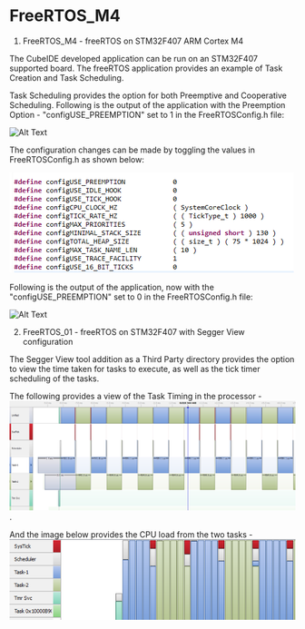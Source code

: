 # FreeRTOS_M4
1) FreeRTOS_M4 - freeRTOS on STM32F407 ARM Cortex M4

The CubeIDE developed application can be run on an STM32F407 supported board. The freeRTOS application provides an example of Task Creation and Task Scheduling. 

Task Scheduling provides the option for both Preemptive and Cooperative Scheduling. Following is the output of the application with the Preemption Option - "configUSE_PREEMPTION" set to 1 in the FreeRTOSConfig.h file:

![Alt Text](https://github.com/sgma-svn/FreeRTOS_M4/blob/main/STM32F4_freeRTOS_preempt.gif)

The configuration changes can be made by toggling the values in FreeRTOSConfig.h as shown below:

<img src="./freeRTOSConfig-h.png" alt="Alt text" title="FreeRTOSConfig">

Following is the output of the application, now with the "configUSE_PREEMPTION" set to 0 in the FreeRTOSConfig.h file:

![Alt Text](https://github.com/sgma-svn/FreeRTOS_M4/blob/main/STM32F4_freeRTOS_coop.gif)


2) FreeRTOS_01 - freeRTOS on STM32F407 with Segger View configuration

The Segger View tool addition as a Third Party directory provides the option to view the time taken for tasks to execute, as well as the tick timer scheduling of the tasks.

The following provides a view of the Task Timing in the processor -
![Alt Text](https://github.com/sgma-svn/FreeRTOS_M4/blob/main/Segger_Task_View.png).

And the image below provides the CPU load from the two tasks -
![Alt Text](https://github.com/sgma-svn/FreeRTOS_M4/blob/main/Segger_CPU_View.png)
